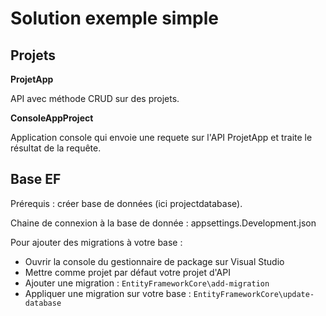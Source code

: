 # Solution exemple simple

## Projets

**ProjetApp**

API avec méthode CRUD sur des projets.

**ConsoleAppProject**

Application console qui envoie une requete sur l'API ProjetApp et traite le résultat de la requête.  

## Base EF

Prérequis : créer base de données (ici projectdatabase).

Chaine de connexion à la base de donnée : appsettings.Development.json

Pour ajouter des migrations à votre base :
- Ouvrir la console du gestionnaire de package sur Visual Studio
- Mettre comme projet par défaut votre projet d'API
- Ajouter une migration : `EntityFrameworkCore\add-migration` 
- Appliquer une migration sur votre base : `EntityFrameworkCore\update-database` 